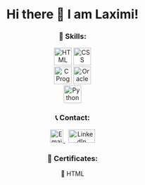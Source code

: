 <div align="center">
  
  # Hi there 👋 I am Laximi!
  
  ### 🌱 Skills:
  
  <div>
    <img src="https://upload.wikimedia.org/wikipedia/commons/6/61/HTML5_logo_and_wordmark.svg" alt="HTML" width="40" height="40">
    <img src="https://upload.wikimedia.org/wikipedia/commons/d/d5/CSS3_logo_and_wordmark.svg" alt="CSS" width="40" height="40">
  </div>
  <div>
    <img src="https://upload.wikimedia.org/wikipedia/commons/1/19/C_Logo.png" alt="C Programming" width="40" height="40">
    <img src="https://upload.wikimedia.org/wikipedia/commons/5/50/Oracle_logo.svg" alt="Oracle Database" width="40" height="40">
  </div>
  <div>
    <img src="https://upload.wikimedia.org/wikipedia/commons/c/c3/Python-logo-notext.svg" alt="Python" width="40" height="40">
  </div>
  
  ### 📞 Contact:
  
  <div>
    <a href="mailto:tlaximi11@gmail.com">
      <img src="https://upload.wikimedia.org/wikipedia/commons/4/4e/Gmail_Icon.png" alt="Email" width="30" height="30">
    </a> &nbsp; 
    <a href="https://www.linkedin.com/feed/">
      <img src="https://upload.wikimedia.org/wikipedia/commons/0/01/LinkedIn_Logo.svg" alt="LinkedIn" width="60" height="30">
    </a>
  </div>
  
  ### 📍 Certificates:
  
  <div>
    <a href="docs/HTML Mimo Certificate.pdf" style="text-decoration:none; color:inherit;">🤖 HTML</a>
  </div>
</div>
